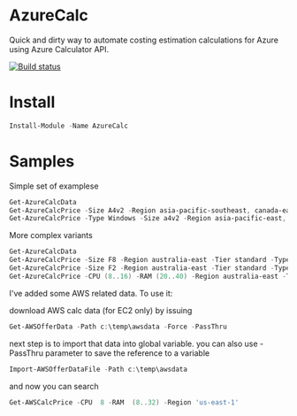 # AzureCalc
Quick and dirty way to automate costing estimation calculations for Azure using Azure Calculator API.

[![Build status](https://ci.appveyor.com/api/projects/status/2rerdsc4j1g2dl94?svg=true)](https://ci.appveyor.com/project/eosfor/azurecalc)

# Install
```powershell code
Install-Module -Name AzureCalc
```
# Samples
Simple set of examplese
```powershell code
Get-AzureCalcData
Get-AzureCalcPrice -Size A4v2 -Region asia-pacific-southeast, canada-east, us-east, us-west | ft -AutoSize
Get-AzureCalcPrice -Type Windows -Size a4v2 -Region asia-pacific-east,  europe-west, us-east | ft -AutoSize
```
More complex variants
```powershell code
Get-AzureCalcData
Get-AzureCalcPrice -Size F8 -Region australia-east -Tier standard -Type windows | ft -AutoSize
Get-AzureCalcPrice -Size F2 -Region australia-east -Tier standard -Type windows | ft -AutoSize
Get-AzureCalcPrice -CPU (8..16) -RAM (20..40) -Region australia-east -Tier standard -Type windows | sort  australia-east | ft -AutoSize
```

I've added some AWS related data. To use it:

download AWS calc  data (for EC2 only) by issuing
```powershell code
Get-AWSOfferData -Path c:\temp\awsdata -Force -PassThru
```

next step is to import that data into global variable. you can also use -PassThru parameter to save the reference to a variable
```powershell code
Import-AWSOfferDataFile -Path c:\temp\awsdata
```
and now you can search
```powershell code
Get-AWSCalcPrice -CPU  8 -RAM  (8..32) -Region 'us-east-1'
```
